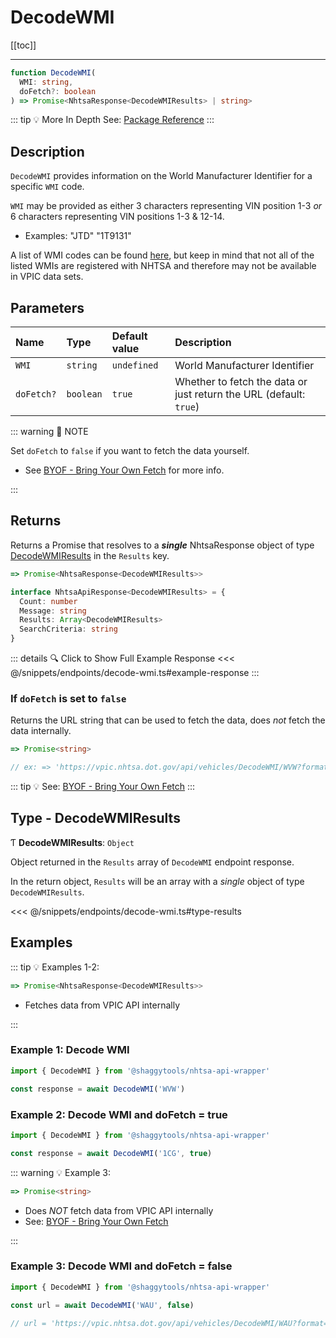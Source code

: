 # DecodeWMI

[[toc]]

---

```typescript
function DecodeWMI(
  WMI: string,
  doFetch?: boolean
) => Promise<NhtsaResponse<DecodeWMIResults> | string>
```

::: tip :bulb: More In Depth
See: [Package Reference](../typedoc/modules/api_endpoints_DecodeWMI.md)
:::

## Description

`DecodeWMI` provides information on the World Manufacturer Identifier for a specific `WMI` code.

`WMI` may be provided as either 3 characters representing VIN position 1-3 _or_ 6 characters
representing VIN positions 1-3 & 12-14.

- Examples: "JTD" "1T9131"

A list of WMI codes can be found
[here](<https://en.wikibooks.org/wiki/Vehicle_Identification_Numbers_(VIN_codes)/World_Manufacturer_Identifier_(WMI)>),
but keep in mind that not all of the listed WMIs are registered with NHTSA and therefore may not
be available in VPIC data sets.

## Parameters

| Name       | Type      | Default value | Description                                                        |
| :--------- | :-------- | :------------ | :----------------------------------------------------------------- |
| `WMI`      | `string`  | `undefined`   | World Manufacturer Identifier                                      |
| `doFetch?` | `boolean` | `true`        | Whether to fetch the data or just return the URL (default: `true`) |

::: warning 📝 NOTE

Set `doFetch` to `false` if you want to fetch the data yourself.

- See [BYOF - Bring Your Own Fetch](../guide/bring-your-own-fetch.md#option-1-set-dofetch-to-false)
  for more info.

:::

## Returns

Returns a Promise that resolves to a **_single_** NhtsaResponse object of type
[DecodeWMIResults](#type-decodewmiresults) in the `Results` key.

```typescript
=> Promise<NhtsaResponse<DecodeWMIResults>>
```

```typescript [NhtsaApiResponse]
interface NhtsaApiResponse<DecodeWMIResults> = {
  Count: number
  Message: string
  Results: Array<DecodeWMIResults>
  SearchCriteria: string
}
```

::: details :mag: Click to Show Full Example Response
<<< @/snippets/endpoints/decode-wmi.ts#example-response
:::

### If `doFetch` is set to `false`

Returns the URL string that can be used to fetch the data, does _not_ fetch the data internally.

```typescript
=> Promise<string>

// ex: => 'https://vpic.nhtsa.dot.gov/api/vehicles/DecodeWMI/WVW?format=json'
```

::: tip :bulb: See: [BYOF - Bring Your Own Fetch](../guide/bring-your-own-fetch.md#option-1-set-dofetch-to-false)
:::

## Type - DecodeWMIResults

Ƭ **DecodeWMIResults**: `Object`

Object returned in the `Results` array of `DecodeWMI` endpoint response.

In the return object, `Results` will be an array with a _single_ object of type
`DecodeWMIResults`.

<<< @/snippets/endpoints/decode-wmi.ts#type-results

## Examples

::: tip :bulb: Examples 1-2:

```typescript
=> Promise<NhtsaResponse<DecodeWMIResults>>
```

- Fetches data from VPIC API internally

:::

### Example 1: Decode WMI

```ts
import { DecodeWMI } from '@shaggytools/nhtsa-api-wrapper'

const response = await DecodeWMI('WVW')
```

### Example 2: Decode WMI and doFetch = true

```ts
import { DecodeWMI } from '@shaggytools/nhtsa-api-wrapper'

const response = await DecodeWMI('1CG', true)
```

::: warning :bulb: Example 3:

```typescript
=> Promise<string>
```

- Does _NOT_ fetch data from VPIC API internally
- See: [BYOF - Bring Your Own Fetch](../guide/bring-your-own-fetch.md#option-1-set-dofetch-to-false)

:::

### Example 3: Decode WMI and doFetch = false

```ts
import { DecodeWMI } from '@shaggytools/nhtsa-api-wrapper'

const url = await DecodeWMI('WAU', false)

// url = 'https://vpic.nhtsa.dot.gov/api/vehicles/DecodeWMI/WAU?format=json'
```
